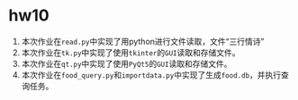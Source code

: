 # hw10

1. 本次作业在`read.py`中实现了用python进行文件读取，文件“三行情诗”
2. 本次作业在`tk.py`中实现了使用`tkinter`的`GUI`读取和存储文件。
3. 本次作业在`qt.py`中实现了使用`PyQt5`的`GUI`读取和存储文件。
4. 本次作业在`food_query.py`和`importdata.py`中实现了生成`food.db`，并执行查询任务。